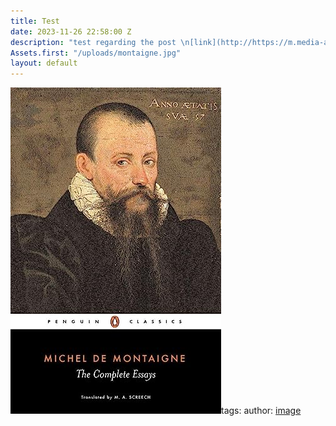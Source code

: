 ```yaml
---
title: Test
date: 2023-11-26 22:58:00 Z
description: "test regarding the post \n[link](http://https://m.media-amazon.com/images/I/91IxQ8FgZrL._AC_UY218_.jpg)"
Assets.first: "/uploads/montaigne.jpg"
layout: default
---
```


![montaigne.jpg](/uploads/montaigne.jpg)tags: 
author: 
[image]( http://https://m.media-amazon.com/images/I/91IxQ8FgZrL._AC_UY218_.jpg)